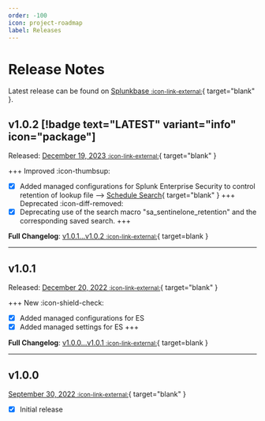 ```yaml
---
order: -100
icon: project-roadmap
label: Releases
---
```


# Release Notes

Latest release can be found on [Splunkbase <small>:icon-link-external:</small>](https://splunkbase.splunk.com/app/6612/){ target="blank" }.

## v1.0.2 [!badge text="LATEST" variant="info" icon="package"]

Released: [December 19, 2023 <small>:icon-link-external:</small>](https://github.com/splunk/SA-SentinelOneDevices/releases/tag/v1.0.2){ target="blank" }

+++ Improved :icon-thumbsup:
- [x] Added managed configurations for Splunk Enterprise Security to control retention of lookup file --> [Schedule Search](/start/scheduled-search.md){ target="blank" }
+++ Deprecated :icon-diff-removed:
- [x] Deprecating use of the search macro "sa_sentinelone_retention" and the corresponding saved search.
+++

**Full Changelog**: [v1.0.1...v1.0.2 <small>:icon-link-external:</small>](https://github.com/splunk/SA-SentinelOneDevices/compare/v1.0.1...v1.0.2){ target=blank }

---

## v1.0.1

Released: [December 20, 2022 <small>:icon-link-external:</small>](https://github.com/splunk/SA-SentinelOneDevices/releases/tag/v1.0.1){ target="blank" }

+++ New :icon-shield-check:
- [x] Added managed configurations for ES
- [x] Added managed settings for ES
+++

**Full Changelog**: [v1.0.0...v1.0.1 <small>:icon-link-external:</small>](https://github.com/splunk/SA-SentinelOneDevices/compare/v1.0.0...v1.0.1){ target=blank }

---

## v1.0.0

[September 30, 2022 <small>:icon-link-external:</small>](https://github.com/splunk/SA-SentinelOneDevices/releases/tag/v1.0.0){ target="blank" }

- [x] Initial release
